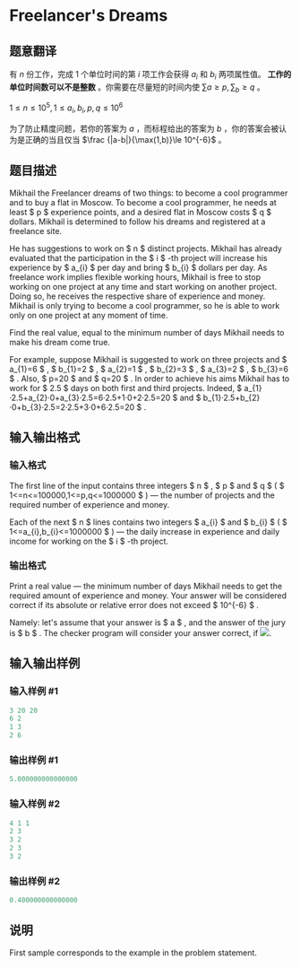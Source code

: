 # Freelancer&#039;s Dreams

## 题意翻译

有 $n$ 份工作，完成 $1$ 个单位时间的第 $i$ 项工作会获得 $a_i$ 和 $b_i$ 两项属性值。 **工作的单位时间数可以不是整数** 。你需要在尽量短的时间内使 $\sum a\ge p,\sum_b\ge q$ 。

$1\le n\le 10^5,1\le a_i,b_i,p,q\le 10^6$

为了防止精度问题，若你的答案为 $a$ ，而标程给出的答案为 $b$ ，你的答案会被认为是正确的当且仅当 $\frac {|a-b|}{\max(1,b)}\le 10^{-6}$ 。

## 题目描述

Mikhail the Freelancer dreams of two things: to become a cool programmer and to buy a flat in Moscow. To become a cool programmer, he needs at least $ p $ experience points, and a desired flat in Moscow costs $ q $ dollars. Mikhail is determined to follow his dreams and registered at a freelance site.

He has suggestions to work on $ n $ distinct projects. Mikhail has already evaluated that the participation in the $ i $ -th project will increase his experience by $ a_{i} $ per day and bring $ b_{i} $ dollars per day. As freelance work implies flexible working hours, Mikhail is free to stop working on one project at any time and start working on another project. Doing so, he receives the respective share of experience and money. Mikhail is only trying to become a cool programmer, so he is able to work only on one project at any moment of time.

Find the real value, equal to the minimum number of days Mikhail needs to make his dream come true.

For example, suppose Mikhail is suggested to work on three projects and $ a_{1}=6 $ , $ b_{1}=2 $ , $ a_{2}=1 $ , $ b_{2}=3 $ , $ a_{3}=2 $ , $ b_{3}=6 $ . Also, $ p=20 $ and $ q=20 $ . In order to achieve his aims Mikhail has to work for $ 2.5 $ days on both first and third projects. Indeed, $ a_{1}·2.5+a_{2}·0+a_{3}·2.5=6·2.5+1·0+2·2.5=20 $ and $ b_{1}·2.5+b_{2}·0+b_{3}·2.5=2·2.5+3·0+6·2.5=20 $ .

## 输入输出格式

### 输入格式

The first line of the input contains three integers $ n $ , $ p $ and $ q $ ( $ 1<=n<=100000,1<=p,q<=1000000 $ ) — the number of projects and the required number of experience and money.

Each of the next $ n $ lines contains two integers $ a_{i} $ and $ b_{i} $ ( $ 1<=a_{i},b_{i}<=1000000 $ ) — the daily increase in experience and daily income for working on the $ i $ -th project.

### 输出格式

Print a real value — the minimum number of days Mikhail needs to get the required amount of experience and money. Your answer will be considered correct if its absolute or relative error does not exceed $ 10^{-6} $ .

Namely: let's assume that your answer is $ a $ , and the answer of the jury is $ b $ . The checker program will consider your answer correct, if ![](https://cdn.luogu.com.cn/upload/vjudge_pic/CF605C/259203790d90e969d73ec841bd0673c1e8e7d69a.png).

## 输入输出样例

### 输入样例 #1

```cpp
3 20 20
6 2
1 3
2 6

```
### 输出样例 #1

```cpp
5.000000000000000

```
### 输入样例 #2

```cpp
4 1 1
2 3
3 2
2 3
3 2

```
### 输出样例 #2

```cpp
0.400000000000000

```
## 说明

First sample corresponds to the example in the problem statement.

